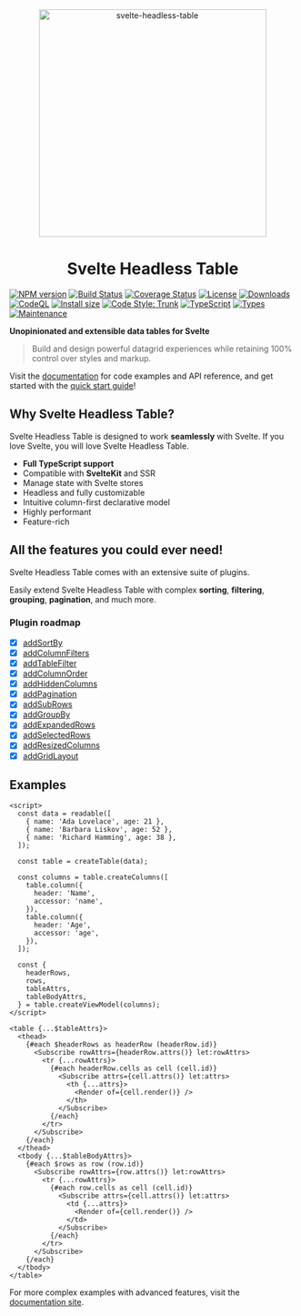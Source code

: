 <!-- trunk-ignore-all(markdownlint/MD033) -->
<!-- trunk-ignore(markdownlint/MD041) -->
<div align="center">

<img src="https://user-images.githubusercontent.com/42545742/169733428-295e2678-e509-4175-aeb3-cb3a9c9894e1.svg" alt="svelte-headless-table" width="400" />

# Svelte Headless Table

</div>

[![NPM version](https://img.shields.io/npm/v/@humanspeak/svelte-headless-table.svg)](https://www.npmjs.com/package/@humanspeak/svelte-headless-table)
[![Build Status](https://github.com/humanspeak/svelte-headless-table/actions/workflows/npm-publish.yml/badge.svg)](https://github.com/humanspeak/svelte-headless-table/actions/workflows/npm-publish.yml)
[![Coverage Status](https://coveralls.io/repos/github/humanspeak/svelte-headless-table/badge.svg?branch=main)](https://coveralls.io/github/humanspeak/svelte-headless-table?branch=main)
[![License](https://img.shields.io/npm/l/@humanspeak/svelte-headless-table.svg)](https://github.com/humanspeak/svelte-headless-table/blob/main/LICENSE)
[![Downloads](https://img.shields.io/npm/dm/@humanspeak/svelte-headless-table.svg)](https://www.npmjs.com/package/@humanspeak/svelte-headless-table)
[![CodeQL](https://github.com/humanspeak/svelte-headless-table/actions/workflows/codeql.yml/badge.svg)](https://github.com/humanspeak/svelte-headless-table/actions/workflows/codeql.yml)
[![Install size](https://packagephobia.com/badge?p=@humanspeak/svelte-headless-table)](https://packagephobia.com/result?p=@humanspeak/svelte-headless-table)
[![Code Style: Trunk](https://img.shields.io/badge/code%20style-trunk-blue.svg)](https://trunk.io)
[![TypeScript](https://img.shields.io/badge/%3C%2F%3E-TypeScript-%230074c1.svg)](http://www.typescriptlang.org/)
[![Types](https://img.shields.io/npm/types/@humanspeak/svelte-headless-table.svg)](https://www.npmjs.com/package/@humanspeak/svelte-headless-table)
[![Maintenance](https://img.shields.io/badge/Maintained%3F-yes-green.svg)](https://github.com/humanspeak/svelte-headless-table/graphs/commit-activity)

</div>

**Unopinionated and extensible data tables for Svelte**

> Build and design powerful datagrid experiences while retaining 100% control over styles and markup.

Visit the [documentation](https://table.svelte.page/) for code examples and API reference, and get started with the [quick start guide](https://table.svelte.page/docs/getting-started/quick-start)!

## Why Svelte Headless Table?

Svelte Headless Table is designed to work **seamlessly** with Svelte. If you love Svelte, you will love Svelte Headless Table.

- **Full TypeScript support**
- Compatible with **SvelteKit** and SSR
- Manage state with Svelte stores
- Headless and fully customizable
- Intuitive column-first declarative model
- Highly performant
- Feature-rich

## All the features you could ever need!

Svelte Headless Table comes with an extensive suite of plugins.

Easily extend Svelte Headless Table with complex **sorting**, **filtering**, **grouping**, **pagination**, and much more.

### Plugin roadmap

- [x] [addSortBy](https://table.svelte.page/docs/plugins/add-sort-by)
- [x] [addColumnFilters](https://table.svelte.page/docs/plugins/add-column-filters)
- [x] [addTableFilter](https://table.svelte.page/docs/plugins/add-table-filter)
- [x] [addColumnOrder](https://table.svelte.page/docs/plugins/add-column-order)
- [x] [addHiddenColumns](https://table.svelte.page/docs/plugins/add-hidden-columns)
- [x] [addPagination](https://table.svelte.page/docs/plugins/add-pagination)
- [x] [addSubRows](https://table.svelte.page/docs/plugins/add-sub-rows)
- [x] [addGroupBy](https://table.svelte.page/docs/plugins/add-group-by)
- [x] [addExpandedRows](https://table.svelte.page/docs/plugins/add-expanded-rows)
- [x] [addSelectedRows](https://table.svelte.page/docs/plugins/add-selected-rows)
- [x] [addResizedColumns](https://table.svelte.page/docs/plugins/add-resized-columns)
- [x] [addGridLayout](https://table.svelte.page/docs/plugins/add-grid-layout)

## Examples

<!-- prettier-ignore -->
```svelte
<script>
  const data = readable([
    { name: 'Ada Lovelace', age: 21 },
    { name: 'Barbara Liskov', age: 52 },
    { name: 'Richard Hamming', age: 38 },
  ]);

  const table = createTable(data);

  const columns = table.createColumns([
    table.column({
      header: 'Name',
      accessor: 'name',
    }),
    table.column({
      header: 'Age',
      accessor: 'age',
    }),
  ]);

  const {
    headerRows,
    rows,
    tableAttrs,
    tableBodyAttrs,
  } = table.createViewModel(columns);
</script>

<table {...$tableAttrs}>
  <thead>
    {#each $headerRows as headerRow (headerRow.id)}
      <Subscribe rowAttrs={headerRow.attrs()} let:rowAttrs>
        <tr {...rowAttrs}>
          {#each headerRow.cells as cell (cell.id)}
            <Subscribe attrs={cell.attrs()} let:attrs>
              <th {...attrs}>
                <Render of={cell.render()} />
              </th>
            </Subscribe>
          {/each}
        </tr>
      </Subscribe>
    {/each}
  </thead>
  <tbody {...$tableBodyAttrs}>
    {#each $rows as row (row.id)}
      <Subscribe rowAttrs={row.attrs()} let:rowAttrs>
        <tr {...rowAttrs}>
          {#each row.cells as cell (cell.id)}
            <Subscribe attrs={cell.attrs()} let:attrs>
              <td {...attrs}>
                <Render of={cell.render()} />
              </td>
            </Subscribe>
          {/each}
        </tr>
      </Subscribe>
    {/each}
  </tbody>
</table>
```

For more complex examples with advanced features, visit the [documentation site](https://table.svelte.page/docs/plugins/overview).
